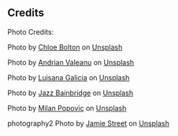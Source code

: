 ## Credits

Photo Credits:

Photo by <a href="https://unsplash.com/@crystalmind_design?utm_content=creditCopyText&utm_medium=referral&utm_source=unsplash">Chloe Bolton</a> on <a href="https://unsplash.com/photos/white-and-brown-ceramic-vase-R0qthXq3jec?utm_content=creditCopyText&utm_medium=referral&utm_source=unsplash">Unsplash</a>

Photo by <a href="https://unsplash.com/@freephotocc?utm_content=creditCopyText&utm_medium=referral&utm_source=unsplash">Andrian Valeanu</a> on <a href="https://unsplash.com/photos/three-paint-tubes-near-paint-brushes-yjXlyrKIz2A?utm_content=creditCopyText&utm_medium=referral&utm_source=unsplash">Unsplash</a>

Photo by <a href="https://unsplash.com/@luisanagalicia?utm_content=creditCopyText&utm_medium=referral&utm_source=unsplash">Luisana Galicia</a> on <a href="https://unsplash.com/photos/gold-and-red-beaded-bracelet-rGz2Z6tVaeg?utm_content=creditCopyText&utm_medium=referral&utm_source=unsplash">Unsplash</a>

Photo by <a href="https://unsplash.com/@jazzrose?utm_content=creditCopyText&utm_medium=referral&utm_source=unsplash">Jazz Bainbridge</a> on <a href="https://unsplash.com/photos/blue-orange-and-green-yarn-u3ClBGVz0NA?utm_content=creditCopyText&utm_medium=referral&utm_source=unsplash">Unsplash</a>

Photo by <a href="https://unsplash.com/@itsmiki5?utm_content=creditCopyText&utm_medium=referral&utm_source=unsplash">Milan Popovic</a> on <a href="https://unsplash.com/photos/two-hammers-beside-screwdriver-BmyXTxyDL-I?utm_content=creditCopyText&utm_medium=referral&utm_source=unsplash">Unsplash</a>

photography2
Photo by <a href="https://unsplash.com/@jamie452?utm_content=creditCopyText&utm_medium=referral&utm_source=unsplash">Jamie Street</a> on <a href="https://unsplash.com/photos/black-digital-camera-capturing-yellow-flower-qWYvQMIJyfE?utm_content=creditCopyText&utm_medium=referral&utm_source=unsplash">Unsplash</a>
